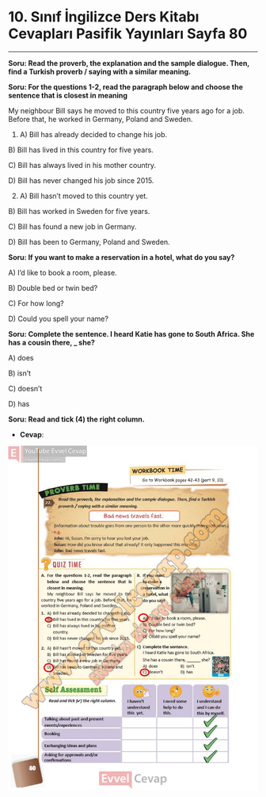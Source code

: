 # 10. Sınıf İngilizce Ders Kitabı Cevapları Pasifik Yayınları Sayfa 80

---

**Soru: Read the proverb, the explanation and the sample dialogue. Then, find a Turkish proverb / saying with a similar meaning.**

**Soru: For the questions 1-2, read the paragraph below and choose the sentence that is closest in meaning**

My neighbour Bill says he moved to this country five years ago for a job. Before that, he worked in Germany, Poland and Sweden.

 1. A) Bill has already decided to change his job.

 B) Bill has lived in this country for five years.

 C) Bill has always lived in his mother country.

 D) Bill has never changed his job since 2015.

 2. A) Bill hasn’t moved to this country yet.

 B) Bill has worked in Sweden for five years.

 C) Bill has found a new job in Germany.

 D) Bill has been to Germany, Poland and Sweden.

**Soru: If you want to make a reservation in a hotel, what do you say?**

A) I’d like to book a room, please.

 B) Double bed or twin bed?

 C) For how long?

 D) Could you spell your name?

**Soru: Complete the sentence. I heard Katie has gone to South Africa. She has a cousin there, _ she?**

A) does

 B) isn’t

 C) doesn’t

 D) has

**Soru: Read and tick (4) the right column.**

-   **Cevap**:

![Image 1](./image_1.jpg)